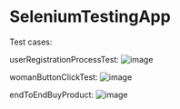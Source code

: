 # SeleniumTestingApp

Test cases:

userRegistrationProcessTest:
![image](https://user-images.githubusercontent.com/105055319/194230633-90f648c7-2769-4463-b572-accf307a0c34.png)

womanButtonClickTest:
![image](https://user-images.githubusercontent.com/105055319/194231553-4c4c3033-95a4-48b3-8b3a-126747960bed.png)

endToEndBuyProduct:
![image](https://user-images.githubusercontent.com/105055319/194231978-da38015a-5bad-4c3a-8bdb-0f1535789443.png)



